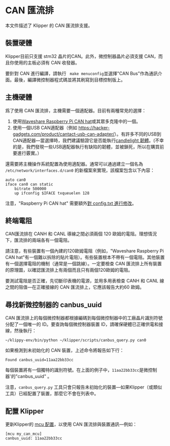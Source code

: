 # CAN 匯流排

本文件描述了 Klipper 的 CAN 匯流排支援。

## 裝置硬體

Klipper目前只支援 stm32 晶片的CAN。此外，微控制器晶片必須支援 CAN，而且你使用的主板必須有 CAN 收發器。

要針對 CAN 進行編譯，請執行 ` make menuconfig`並選擇"CAN Bus"作為通訊介面。最後，編譯微控制器程式碼並將其刷寫到目標控制版上。

## 主機硬體

爲了使用 CAN 匯流排，主機需要一個適配器。目前有兩種常見的選擇：

1. 使用[Waveshare Raspberry Pi CAN hat](https://www.waveshare.com/rs485-can-hat.htm)或其眾多克隆中的一個。
1. 使用一個USB CAN適配器（例如 <https://hacker-gadgets.com/product/cantact-usb-can-adapter/>）。有許多不同的USB到CAN適配器—當選擇時，我們建議驗證它是否能執行[candlelight 韌體](https://github.com/candle-usb/candleLight_fw)。(不幸的是，我們發現一些USB適配器執行有缺陷的韌體，並被鎖死，所以在購買前要進行覈實。）

還需要將主機操作系統配置為使用適配器。通常可以通過建立一個名為 `/etc/network/interfaces.d/can0` 的新檔案來實現，該檔案包含以下內容：

```
auto can0
iface can0 can static
    bitrate 500000
    up ifconfig $IFACE txqueuelen 128
```

注意，"Raspberry Pi CAN hat" 需要額外[對 config.txt 進行修改](https://www.waveshare.com/wiki/RS485_CAN_HAT)。

## 終端電阻

CAN匯流排在 CANH 和 CANL 導線之間必須兩個 120 歐姆的電阻。理想情況下，匯流排的兩端各有一個電阻。

請注意，有些裝置有一個內建的120歐姆電阻（例如，"Waveshare Raspberry Pi CAN hat"有一個難以拆除的貼片電阻）。有些裝置根本不帶有一個電阻。其他裝置有一個選擇電阻的機制（通常是一個跳線）。一定要檢查 CAN 匯流排上所有裝置的原理圖，以確認匯流排上有兩個而且只有兩個120歐姆的電阻。

要測試電阻是否正確，先切斷印表機的電源，並用多用表檢查 CANH 和 CANL 線之間的阻值—在正確接線的 CAN 匯流排上，它應該報告大約60 歐姆。

## 尋找新微控制器的 canbus_uuid

CAN 匯流排上的每個微控制器都根據編碼到每個微控制器中的工廠晶片識別符號分配了一個唯一的 ID。要查詢每個微控制器裝置 ID，請確保硬體已正確供電和接線，然後執行：

```
~/klippy-env/bin/python ~/klipper/scripts/canbus_query.py can0
```

如果檢測到未初始化的 CAN 裝置，上述命令將報告如下行：

```
Found canbus_uuid=11aa22bb33cc
```

每個裝置將有一個獨特的識別符號。在上面的例子中，`11aa22bb33cc`是微控制器'的"canbus_uuid" 。

注意，`canbus_query.py` 工具只會只報告未初始化的裝置—如果Klipper（或類似工具）已經配置了裝置，那麼它不會在列表中。

## 配置 Klipper

更新Klipper的 [mcu 配置](Config_Reference.md#mcu)，以使用 CAN 匯流排與裝置通訊—例如：

```
[mcu my_can_mcu]
canbus_uuid: 11aa22bb33cc
```
